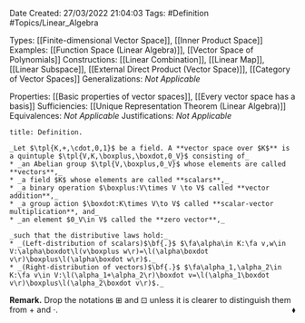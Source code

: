 <div class="topSpace"></div>

Date Created: 27/03/2022 21:04:03
Tags: #Definition #Topics/Linear_Algebra

Types: [[Finite-dimensional Vector Space]], [[Inner Product Space]]
Examples: [[Function Space (Linear Algebra)]], [[Vector Space of Polynomials]]
Constructions: [[Linear Combination]], [[Linear Map]], [[Linear Subspace]], [[External Direct Product (Vector Space)]], [[Category of Vector Spaces]]
Generalizations: _Not Applicable_

Properties: [[Basic properties of vector spaces]], [[Every vector space has a basis]]
Sufficiencies: [[Unique Representation Theorem (Linear Algebra)]]
Equivalences: _Not Applicable_
Justifications: _Not Applicable_

``` ad-Definition
title: Definition.

_Let $\tpl{K,+,\cdot,0,1}$ be a field. A **vector space over $K$** is a quintuple $\tpl{V,K,\boxplus,\boxdot,0_V}$ consisting of_
* _an Abelian group $\tpl{V,\boxplus,0_V}$ whose elements are called **vectors**,_
* _a field $K$ whose elements are called **scalars**,_
* _a binary operation $\boxplus:V\times V \to V$ called **vector addition**,_
* _a group action $\boxdot:K\times V\to V$ called **scalar-vector multiplication**, and_
* _an element $0_V\in V$ called the **zero vector**,_

_such that the distributive laws hold:_
* _(Left-distribution of scalars)$\bf{.}$ $\fa\alpha\in K:\fa v,w\in V:\alpha\boxdot\l(v\boxplus w\r)=\l(\alpha\boxdot v\r)\boxplus\l(\alpha\boxdot w\r)$._
* _(Right-distribution of vectors)$\bf{.}$ $\fa\alpha_1,\alpha_2\in K:\fa v\in V:\l(\alpha_1+\alpha_2\r)\boxdot v=\l(\alpha_1\boxdot v\r)\boxplus\l(\alpha_2\boxdot v\r)$._

```

**Remark.** Drop the notations $\boxplus$ and $\boxdot$ unless it is clearer to distinguish them from $+$ and $\cdot$.<span style="float:right;">$\blacklozenge$</span>
